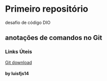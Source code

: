 # Primeiro repositório 
desafio de código DIO
## anotações de comandos no Git
### Links Úteis
[Git download](https://git-scm.com)
#### by luisfjs14
